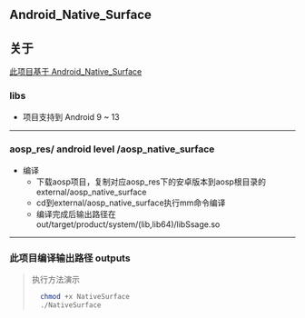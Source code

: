 ## Android_Native_Surface

## 关于

[此项目基于 Android_Native_Surface](https://github.com/SsageParuders/Android_Native_Surface)


### libs
- 项目支持到 Android 9 ~ 13

---

### aosp_res/ android level /aosp_native_surface


- 编译
    - 下载aosp项目，复制对应aosp_res下的安卓版本到aosp根目录的 external/aosp_native_surface
    - cd到external/aosp_native_surface执行mm命令编译
    - 编译完成后输出路径在out/target/product/system/(lib,lib64)/libSsage.so

---

### 此项目编译输出路径 outputs

> 执行方法演示 <br>
>   ```bash
>     chmod +x NativeSurface
>     ./NativeSurface
>   ```

